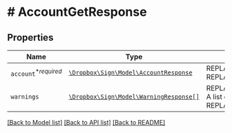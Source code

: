 # # AccountGetResponse



## Properties

Name | Type | Description | Notes
------------ | ------------- | ------------- | -------------
| `account`<sup>*_required_</sup> | [```\Dropbox\Sign\Model\AccountResponse```](AccountResponse.md) | REPLACE_ME_WITH_DESCRIPTION_BEGIN  REPLACE_ME_WITH_DESCRIPTION_END |  |
| `warnings` | [```\Dropbox\Sign\Model\WarningResponse[]```](WarningResponse.md) | REPLACE_ME_WITH_DESCRIPTION_BEGIN A list of warnings. REPLACE_ME_WITH_DESCRIPTION_END |  |

[[Back to Model list]](../../README.md#models) [[Back to API list]](../../README.md#endpoints) [[Back to README]](../../README.md)
